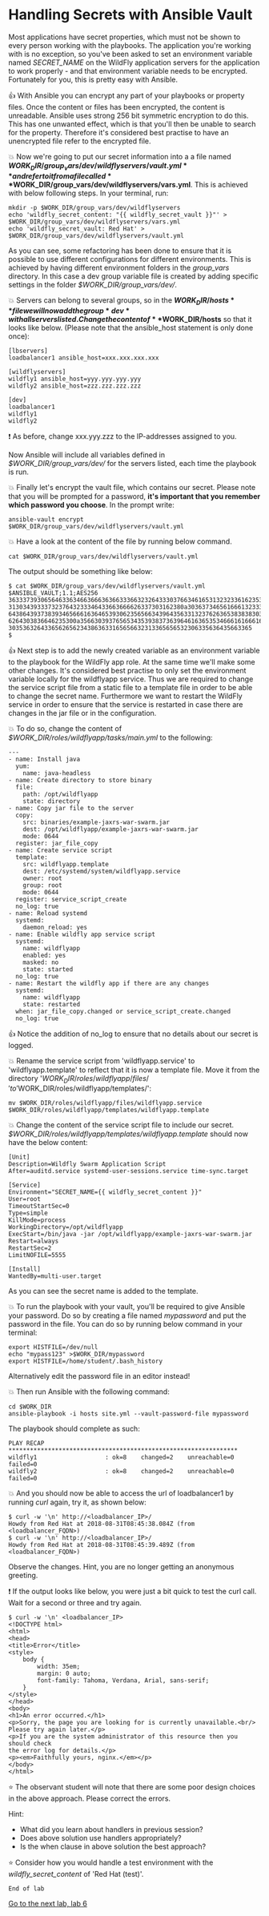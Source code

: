 # Handling Secrets with Ansible Vault

Most applications have secret properties, which must not be shown to every person working with the playbooks. The application you're working with is no exception, so you've been asked to set an environment variable named *SECRET_NAME* on the WildFly application servers for the application to work properly - and that environment variable needs to be encrypted. Fortunately for you, this is pretty easy with Ansible.

:thumbsup: With Ansible you can encrypt any part of your playbooks or property files. Once the content or files has been encrypted, the content is unreadable. Ansible uses strong 256 bit symmetric encryption to do this. This has one unwanted effect, which is that you'll then be unable to search for the property. Therefore it's considered best practise to have an unencrypted file refer to the encrypted file. 

:boom: Now we're going to put our secret information into a a file named **$WORK_DIR/group_vars/dev/wildflyservers/vault.yml** and refer to it from a file called **$WORK_DIR/group_vars/dev/wildflyservers/vars.yml**. This is achieved with below following steps. In your terminal, run:

```
mkdir -p $WORK_DIR/group_vars/dev/wildflyservers
echo 'wildfly_secret_content: "{{ wildfly_secret_vault }}"' > $WORK_DIR/group_vars/dev/wildflyservers/vars.yml
echo 'wildfly_secret_vault: Red Hat' > $WORK_DIR/group_vars/dev/wildflyservers/vault.yml
```

As you can see, some refactoring has been done to ensure that it is possible to use different configurations for different environments. This is achieved by having different environment folders in the *group_vars* directory. In this case a dev group variable file is created by adding specific settings in the folder *$WORK_DIR/group_vars/dev/*. 

:boom: Servers can belong to several groups, so in the **$WORK_DIR/hosts** file we will now add the group *dev* with all servers listed. Change the content of **$WORK_DIR/hosts** so that it looks like below. (Please note that the ansible_host statement is only done once):

```
[lbservers]
loadbalancer1 ansible_host=xxx.xxx.xxx.xxx

[wildflyservers]
wildfly1 ansible_host=yyy.yyy.yyy.yyy
wildfly2 ansible_host=zzz.zzz.zzz.zzz

[dev]
loadbalancer1
wildfly1
wildfly2
```

 :exclamation: As before, change xxx.yyy.zzz to the IP-addresses assigned to you.

Now Ansible will include all variables defined in *$WORK_DIR/group_vars/dev/* for the servers listed, each time the playbook is run.

:boom: Finally let's encrypt the vault file, which contains our secret. Please note that you will be prompted for a password, **it's important that you remember which password you choose**. In the prompt write:

```
ansible-vault encrypt $WORK_DIR/group_vars/dev/wildflyservers/vault.yml
```

:boom: Have a look at the content of the file by running below command.
```
cat $WORK_DIR/group_vars/dev/wildflyservers/vault.yml
```
The output should be something like below:
```
$ cat $WORK_DIR/group_vars/dev/wildflyservers/vault.yml
$ANSIBLE_VAULT;1.1;AES256
36333739306564633634663666363663336632326433303766346165313232336162353965313335
3130343933373237643233346433663666626337303162380a303637346561666132333862643965
64386439373839346566616364653930623565663439643563313237626365383838303636336638
6264303836646235300a356630393765653435393837363964616365353466616166616631646339
30353632643365626562343863633165656632313365656532306335636435663365
$
```

 :thumbsup: Next step is to add the newly created variable as an environment variable to the playbook for the WildFly app role. At the same time we'll make some other changes. It's considered best practise to only set the environment variable locally for the wildflyapp service. Thus we are required to change the service script file from a static file to a template file in order to be able to change the secret name. Furthermore we want to restart the WildFly service in order to ensure that the service is restarted in case there are changes in the jar file or in the configuration. 

:boom: To do so, change the content of *$WORK_DIR/roles/wildflyapp/tasks/main.yml* to the following:

```
---
- name: Install java
  yum:
    name: java-headless
- name: Create directory to store binary
  file:
    path: /opt/wildflyapp
    state: directory
- name: Copy jar file to the server
  copy:
    src: binaries/example-jaxrs-war-swarm.jar
    dest: /opt/wildflyapp/example-jaxrs-war-swarm.jar
    mode: 0644
  register: jar_file_copy
- name: Create service script
  template:
    src: wildflyapp.template
    dest: /etc/systemd/system/wildflyapp.service
    owner: root
    group: root
    mode: 0644
  register: service_script_create
  no_log: true
- name: Reload systemd
  systemd:
    daemon_reload: yes
- name: Enable wildfly app service script
  systemd:
    name: wildflyapp
    enabled: yes
    masked: no
    state: started
  no_log: true
- name: Restart the wildfly app if there are any changes
  systemd: 
    name: wildflyapp
    state: restarted 
  when: jar_file_copy.changed or service_script_create.changed
  no_log: true
```
:thumbsup: Notice the addition of no_log to ensure that no details about our secret is logged.

:boom: Rename the service script from 'wildflyapp.service' to 'wildflyapp.template' to reflect that it is now a template file. Move it from the directory '$WORK_DIR/roles/wildflyapp/files/' to '$WORK_DIR/roles/wildflyapp/templates/':

```
mv $WORK_DIR/roles/wildflyapp/files/wildflyapp.service $WORK_DIR/roles/wildflyapp/templates/wildflyapp.template
```

:boom: Change the content of the service script file to include our secret. *$WORK_DIR/roles/wildflyapp/templates/wildflyapp.template* should now have the below content:

```
[Unit]
Description=Wildfly Swarm Application Script
After=auditd.service systemd-user-sessions.service time-sync.target

[Service]
Environment="SECRET_NAME={{ wildfly_secret_content }}"
User=root
TimeoutStartSec=0
Type=simple
KillMode=process
WorkingDirectory=/opt/wildflyapp
ExecStart=/bin/java -jar /opt/wildflyapp/example-jaxrs-war-swarm.jar
Restart=always
RestartSec=2
LimitNOFILE=5555

[Install]
WantedBy=multi-user.target
```

As you can see the secret name is added to the template.

:boom: To run the playbook with your vault, you'll be required to give Ansible your password. Do so by creating a file named *mypassword* and put the password in the file. You can do so by running below command in your terminal:
```
export HISTFILE=/dev/null
echo "mypass123" >$WORK_DIR/mypassword
export HISTFILE=/home/student/.bash_history
```

Alternatively edit the password file in an editor instead!

:boom: Then run Ansible with the following command:

```
cd $WORK_DIR
ansible-playbook -i hosts site.yml --vault-password-file mypassword
```

The playbook should complete as such:
```
PLAY RECAP ****************************************************************
wildfly1                   : ok=8    changed=2    unreachable=0    failed=0   
wildfly2                   : ok=8    changed=2    unreachable=0    failed=0
```

:boom: And you should now be able to access the url of loadbalancer1 by running _curl_ again, try it, as shown below:
```
$ curl -w '\n' http://<loadbalancer_IP>/
Howdy from Red Hat at 2018-08-31T08:45:38.084Z (from <loadbalancer_FQDN>)
$ curl -w '\n' http://<loadbalancer_IP>/
Howdy from Red Hat at 2018-08-31T08:45:39.489Z (from <loadbalancer_FQDN>)
```
Observe the changes. Hint, you are no longer getting an anonymous greeting.

:exclamation: If the output looks like below, you were just a bit quick to test the curl call. Wait for a second or three and try again.
```
$ curl -w '\n' <loadbalancer_IP>
<!DOCTYPE html>
<html>
<head>
<title>Error</title>
<style>
    body {
        width: 35em;
        margin: 0 auto;
        font-family: Tahoma, Verdana, Arial, sans-serif;
    }
</style>
</head>
<body>
<h1>An error occurred.</h1>
<p>Sorry, the page you are looking for is currently unavailable.<br/>
Please try again later.</p>
<p>If you are the system administrator of this resource then you should check
the error log for details.</p>
<p><em>Faithfully yours, nginx.</em></p>
</body>
</html>
```

:star: The observant student will note that there are some poor design choices in the above approach. Please correct the errors.

Hint:
* What did you learn about handlers in previous session?
* Does above solution use handlers appropriately?
* Is the when clause in above solution the best approach?

:star: Consider how you would handle a test environment with the *wildfly_secret_content* of 'Red Hat (test)'.

```
End of lab
```
[Go to the next lab, lab 6](../lab-6/README.md)
